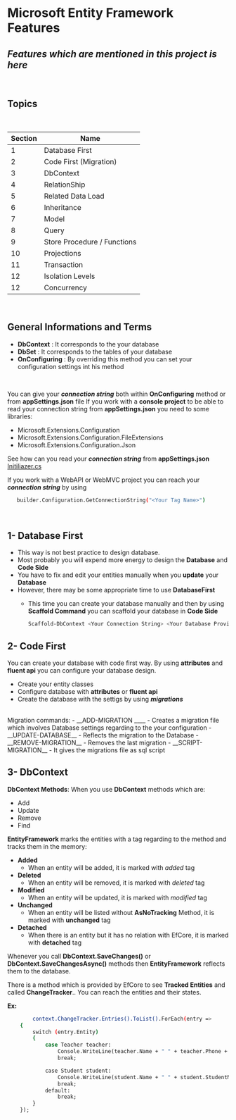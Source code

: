 # Microsoft Entity Framework Features
## _Features which are mentioned in this project is here_ 

<br/>

## Topics

<br/>


| Section | Name |
| ------ | ------ |
| 1 | Database First |
| 2 | Code First (Migration)|
| 3 | DbContext |
| 4 | RelationShip |
| 5 | Related Data Load |
| 6 | Inheritance |
| 7 | Model |
| 8 | Query |
| 9  | Store Procedure / Functions |
| 10 | Projections |
| 11 | Transaction |
| 12 | Isolation Levels |
| 12 | Concurrency |

<br/>

## General Informations and Terms
- __DbContext__ : It corresponds to the your database
- __DbSet<T>__ :  It corresponds to the tables of your database
- __OnConfiguring__ : By overriding this method you can set your configuration settings int his method 

<br/>

You can give your ___connection string___ both within __OnConfiguring__ method or from __appSettings.json__ file
If you work with a __console project__ to be able to read your connection string from __appSettings.json__ you need to some libraries:
- Microsoft.Extensions.Configuration
- Microsoft.Extensions.Configuration.FileExtensions
- Microsoft.Extensions.Configuration.Json
 

See how can you read your ___connection string___ from  __appSettings.json__ [Initiliazer.cs](https://github.com/ArcadiaEngineer/EntityFrameworkStudies/blob/master/EfCore.Console/Initiliazer.cs)

If you work with a WebAPI or WebMVC project you can reach your ___connection string___ by using
```sh
   builder.Configuration.GetConnectionString("<Your Tag Name>")
```
<br/>

## 1- Database First

- This way is not best practice to design database.
- Most probably you will expend more energy to design the __Database__ and __Code Side__
- You have to fix and edit your entities manually when you __update__ your __Database__
- However, there may be some appropriate time to use __DatabaseFirst__
    - This time you can create your database manually and then by using __Scaffold Command__
you can scaffold your database in  __Code Side__

        ```sh
        Scaffold-DbContext <Your Connection String> <Your Database Provider>(ex: Microsoft.EntityFrameworkCore.SqlServer) -OutputDir <Your Direction>
        ```
    
## 2- Code First  

You can create your database with code first way. By using __attributes__ and __fluent api__ you can configure your database design.

- Create your entity classes
- Configure database with __attributes__ or __fluent api__
- Create the database with the settigs by using ___migrations___

<br/>
Migration commands: 
- __ADD-MIGRATION _<Migration Name>___
    - Creates a migration file which involves Database settings regarding to the your configuration
- __UPDATE-DATABASE__
    - Reflects the migration to the Database
- __REMOVE-MIGRATION__
    - Removes the last migration
- __SCRIPT-MIGRATION__
    - It gives the migrations file as sql script


## 3- DbContext

__DbContext Methods__: When you use __DbContext__ methods which are: 

- Add
- Update
- Remove
- Find

__EntityFramework__ marks the entities with a tag regarding to the method and tracks them in the memory:

- __Added__
    - When an entity will be added, it is marked with _added_ tag
- __Deleted__
    - When an entity will be removed, it is marked with _deleted_ tag
- __Modified__
    - When an entity will be updated, it is marked with _modified_ tag
- __Unchanged__
    - When an entity will be listed without __AsNoTracking__ Method, it is marked with __unchanged__ tag
- __Detached__
    - When there is an entity but it has no relation with EfCore, it is marked with __detached__ tag

Whenever you call __DbContext.SaveChanges()__ or __DbContext.SaveChangesAsync()__ methods then
__EntityFramework__ reflects them to the database.

There is a method which is provided by EfCore to see __Tracked Entities__ and called __ChangeTracker__.. You can reach the entities and their states.

__Ex:__
```sh
        context.ChangeTracker.Entries().ToList().ForEach(entry =>
    {
        switch (entry.Entity)
        {
            case Teacher teacher:
                Console.WriteLine(teacher.Name + " " + teacher.Phone + " " + teacher.Age);
                break;

            case Student student:
                Console.WriteLine(student.Name + " " + student.StudentNumber + " " + student.Age);
                break;
            default:
                break;
        }
    });
```









    
    
